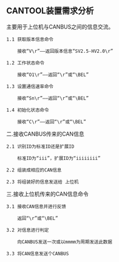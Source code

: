 CANTOOL装置需求分析
----------

主要用于上位机与CANBUS之间的信息交流。


	1.1 获取版本信息命令
		
		接收“V\r”——返回版本信息“SV2.5-HV2.0\r”

	1.2 工作状态命令

		接收“O1\r”——返回“\r”或“\BEL”

	1.3 设置通信速率命令

		接收“Sn\r”——返回“\r”或“\BEL”

	1.4 初始化状态命令

		接收“C\r”——返回“\r”或“\BEL”

二.接收CANBUS传来的CAN信息

	2.1 识别ID为标准ID还是扩展ID
		
		标准ID为“iii”，扩展ID为“iiiiiiii”

	2.2 组装成相应的CAN信息

	2.3 将组装好的信息发送给 上位机

三.接收上位机传来的CAN信息命令

	3.1 接收CAN信息并进行反馈
		
		返回“\r”或“\BEL”

	3.2 对信息进行判定

		向CANBUS发送一次或以mmmm为周期发送此数据

	3.3 将CAN信息发送个CANBUS


